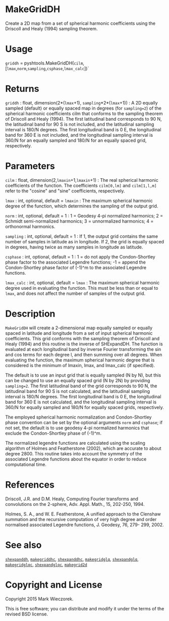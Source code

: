 # MakeGridDH

Create a 2D map from a set of spherical harmonic coefficients using the Driscoll and Healy (1994) sampling theorem.

# Usage

`griddh` = pyshtools.MakeGridDH(`cilm`,[`lmax`,`norm`,`sampling`,`csphase`,`lmax_calc`])`

# Returns

`griddh` : float, dimension(2\*(`lmax`+1), `sampling`\*2\*(`lmax`+1))
:   A 2D equally sampled (default) or equally spaced map in degrees (for `sampling=2`) of the spherical harmonic coefficients cilm that conforms to the sampling theorem of Driscoll and Healy (1994). The first latitudinal band corresponds to 90 N, the latitudinal band for 90 S is not included, and the latitudinal sampling interval is 180/N degrees. The first longitudinal band is 0 E, the longitudinal band for 360 E is not included, and the longitudinal sampling interval is 360/N for an equally sampled and 180/N for an equally spaced grid, respectively.

# Parameters

`cilm` : float, dimension(2,`lmaxin`+1,`lmaxin`+1)
:   The real spherical harmonic coefficients of the function. The coefficients `cilm[0,lm]` and `cilm[1,l,m]` refer to the "cosine" and "sine" coefficients, respectively.

`lmax` : int, optional, default = `lmaxin`
:   The maximum spherical harmonic degree of the function, which determines the sampling of the output grid.
    
`norm` : int, optional, default = 1
:   1 = Geodesy 4-pi normalized harmonics; 2 = Schmidt semi-normalized harmonics; 3 = unnormalized harmonics;  4 = orthonormal harmonics.

`sampling` : int, optional, default = 1
:   If 1, the output grid contains the same number of samples in latitude as in longitude. If 2, the grid is equally spaced in degrees, having twice as many samples in longitude as latitude.

`csphase` : int, optional, default = 1
:   1 = do not apply the Condon-Shortley phase factor to the associated Legendre functions; -1 = append the Condon-Shortley phase factor of (-1)^m to the associated Legendre functions.

`lmax_calc` : int, optional, default = `lmax`
:   The maximum spherical harmonic degree used in evaluating the  function. This must be less than or equal to `lmax`, and does not affect the number of samples of the output grid.

# Description

`MakeGridDH` will create a 2-dimensional map equally sampled or equally spaced in latitude and longitude from a set of input spherical harmonic coefficients. This grid conforms with the sampling theorem of Driscoll and Healy (1994) and this routine is the inverse of SHExpandDH. The function is evaluated at each 
longitudinal band by inverse Fourier transforming the sin and cos terms for each 
degree l, and then summing over all degrees. When evaluating the function, the 
maximum spherical harmonic degree that is considered is the minimum of lmaxin, 
lmax, and lmax_calc (if specified).

The default is to use an input grid that is equally sampled (N by N), but this 
can be changed to use an equally spaced grid (N by 2N) by providing
`sampling=2`. The first latitudinal band of the grid corresponds to 90 N, the 
latitudinal band for 90 S is not calculated, and the latitudinal sampling 
interval is 180/N degrees. The first longitudinal band is 0 E, the longitudinal 
band for 360 E is not calculated, and the longitudinal sampling interval is 
360/N for equally sampled and 180/N for equally spaced grids, respectively. 

The employed spherical harmonic normalization and Condon-Shortley phase 
convention can be set by the optional arguments `norm` and `csphase`; if not set, the default is to use geodesy 4-pi normalized harmonics that exclude the 
Condon-Shortley phase of (-1)^m.

The normalized legendre functions are calculated using the scaling algorithm of 
Holmes and Featherstone (2002), which are accurate to about degree 2800. This 
routine takes into account the symmetry of the associated Legendre functions 
about the equator in order to reduce computational time.

# References

Driscoll, J.R. and D.M. Healy, Computing Fourier transforms and convolutions on 
the 2-sphere, Adv. Appl. Math., 15, 202-250, 1994.

Holmes, S. A., and W. E. Featherstone, A unified approach to the Clenshaw 
summation and the recursive computation of very high degree and order normalised 
associated Legendre functions, J. Geodesy, 76, 279- 299, 2002.

# See also

[`shexpanddh`](pyshexpanddh.html), [`makegriddhc`](pymakegriddhc.html), [`shexpanddhc`](pyshexpanddhc.html), [`makegridglq`](pymakegridglq.html), [`shexpandglq`](pyshexpandglq.html), [`makegridglqc`](pymakegridglqc.html), [`shexpandglqc`](pyshexpandglqc.html), [`makegrid2d`](pymakegrid2d.html)

# Copyright and License

Copyright 2015 Mark Wieczorek.

This is free software; you can distribute and modify it under the terms of the revised BSD license.
